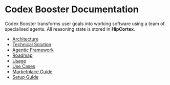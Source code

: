 # Codex Booster Documentation

Codex Booster transforms user goals into working software using a team of
specialised agents.  All reasoning state is stored in **HipCortex**.

- [Architecture](architecture.md)
- [Technical Solution](solution.md)
- [Agentic Framework](agentic-framework.md)
- [Roadmap](roadmap.md)
- [Usage](usage.md)
- [Use Cases](use_cases.md)
- [Marketplace Guide](marketplace.md)
- [Setup Guide](setup-guide.md)

